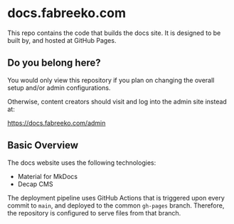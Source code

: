 # docs.fabreeko.com

This repo contains the code that builds the docs site.  It is designed to be built by, and hosted at GitHub Pages.  

## **Do you belong here?** 

You would only view this repository if you plan on changing the overall setup and/or admin configurations.  

Otherwise, content creators should visit and log into the admin site instead at:

https://docs.fabreeko.com/admin

## Basic Overview

The docs website uses the following technologies:

- Material for MkDocs
- Decap CMS

The deployment pipeline uses GitHub Actions that is triggered upon every commit to `main`, and deployed to the common `gh-pages` branch.  Therefore, the repository is configured to serve files from that branch.



